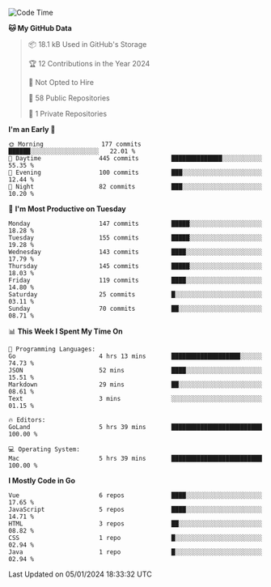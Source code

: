 <!--START_SECTION:waka-->
![Code Time](http://img.shields.io/badge/Code%20Time-949%20hrs%2041%20mins-blue)

**🐱 My GitHub Data** 

> 📦 18.1 kB Used in GitHub's Storage 
 > 
> 🏆 12 Contributions in the Year 2024
 > 
> 🚫 Not Opted to Hire
 > 
> 📜 58 Public Repositories 
 > 
> 🔑 1 Private Repositories 
 > 
**I'm an Early 🐤** 

```text
🌞 Morning                177 commits         ██████░░░░░░░░░░░░░░░░░░░   22.01 % 
🌆 Daytime                445 commits         ██████████████░░░░░░░░░░░   55.35 % 
🌃 Evening                100 commits         ███░░░░░░░░░░░░░░░░░░░░░░   12.44 % 
🌙 Night                  82 commits          ███░░░░░░░░░░░░░░░░░░░░░░   10.20 % 
```
📅 **I'm Most Productive on Tuesday** 

```text
Monday                   147 commits         █████░░░░░░░░░░░░░░░░░░░░   18.28 % 
Tuesday                  155 commits         █████░░░░░░░░░░░░░░░░░░░░   19.28 % 
Wednesday                143 commits         ████░░░░░░░░░░░░░░░░░░░░░   17.79 % 
Thursday                 145 commits         █████░░░░░░░░░░░░░░░░░░░░   18.03 % 
Friday                   119 commits         ████░░░░░░░░░░░░░░░░░░░░░   14.80 % 
Saturday                 25 commits          █░░░░░░░░░░░░░░░░░░░░░░░░   03.11 % 
Sunday                   70 commits          ██░░░░░░░░░░░░░░░░░░░░░░░   08.71 % 
```


📊 **This Week I Spent My Time On** 

```text
💬 Programming Languages: 
Go                       4 hrs 13 mins       ███████████████████░░░░░░   74.73 % 
JSON                     52 mins             ████░░░░░░░░░░░░░░░░░░░░░   15.51 % 
Markdown                 29 mins             ██░░░░░░░░░░░░░░░░░░░░░░░   08.61 % 
Text                     3 mins              ░░░░░░░░░░░░░░░░░░░░░░░░░   01.15 % 

🔥 Editors: 
GoLand                   5 hrs 39 mins       █████████████████████████   100.00 % 

💻 Operating System: 
Mac                      5 hrs 39 mins       █████████████████████████   100.00 % 
```

**I Mostly Code in Go** 

```text
Vue                      6 repos             ████░░░░░░░░░░░░░░░░░░░░░   17.65 % 
JavaScript               5 repos             ████░░░░░░░░░░░░░░░░░░░░░   14.71 % 
HTML                     3 repos             ██░░░░░░░░░░░░░░░░░░░░░░░   08.82 % 
CSS                      1 repo              █░░░░░░░░░░░░░░░░░░░░░░░░   02.94 % 
Java                     1 repo              █░░░░░░░░░░░░░░░░░░░░░░░░   02.94 % 
```




 Last Updated on 05/01/2024 18:33:32 UTC
<!--END_SECTION:waka-->
